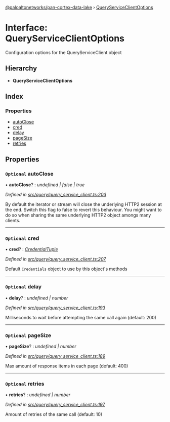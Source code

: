 [@paloaltonetworks/pan-cortex-data-lake](../README.md) › [QueryServiceClientOptions](queryserviceclientoptions.md)

# Interface: QueryServiceClientOptions

Configuration options for the QueryServiceClient object

## Hierarchy

* **QueryServiceClientOptions**

## Index

### Properties

* [autoClose](queryserviceclientoptions.md#optional-autoclose)
* [cred](queryserviceclientoptions.md#optional-cred)
* [delay](queryserviceclientoptions.md#optional-delay)
* [pageSize](queryserviceclientoptions.md#optional-pagesize)
* [retries](queryserviceclientoptions.md#optional-retries)

## Properties

### `Optional` autoClose

• **autoClose**? : *undefined | false | true*

*Defined in [src/query/query_service_client.ts:203](https://github.com/xhoms/pan-cortex-data-lake-nodejs/blob/master/src/query/query_service_client.ts#L203)*

By default the iterator or stream will close the underlying HTTP2 session
at the end. Switch this flag to false to revert this behaviour. You might
want to do so when sharing the same underlying HTTP2 object amongs many clients.

___

### `Optional` cred

• **cred**? : *[CredentialTuple](../README.md#credentialtuple)*

*Defined in [src/query/query_service_client.ts:207](https://github.com/xhoms/pan-cortex-data-lake-nodejs/blob/master/src/query/query_service_client.ts#L207)*

Default `Credentials` object to use by this object's methods

___

### `Optional` delay

• **delay**? : *undefined | number*

*Defined in [src/query/query_service_client.ts:193](https://github.com/xhoms/pan-cortex-data-lake-nodejs/blob/master/src/query/query_service_client.ts#L193)*

Milliseconds to wait before attempting the same call again (default: 200)

___

### `Optional` pageSize

• **pageSize**? : *undefined | number*

*Defined in [src/query/query_service_client.ts:189](https://github.com/xhoms/pan-cortex-data-lake-nodejs/blob/master/src/query/query_service_client.ts#L189)*

Max amount of response items in each page (default: 400)

___

### `Optional` retries

• **retries**? : *undefined | number*

*Defined in [src/query/query_service_client.ts:197](https://github.com/xhoms/pan-cortex-data-lake-nodejs/blob/master/src/query/query_service_client.ts#L197)*

Amount of retries of the same call (default: 10)
